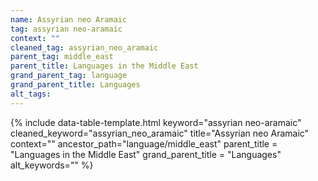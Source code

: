 ```yaml
---
name: Assyrian neo Aramaic
tag: assyrian neo-aramaic
context: ""
cleaned_tag: assyrian_neo_aramaic
parent_tag: middle_east
parent_title: Languages in the Middle East
grand_parent_tag: language
grand_parent_title: Languages
alt_tags: 
---
```


{% include data-table-template.html 
  keyword="assyrian neo-aramaic" 
  cleaned_keyword="assyrian_neo_aramaic" 
  title="Assyrian neo Aramaic"
  context=""
  ancestor_path="language/middle_east" 
  parent_title = "Languages in the Middle East"
  grand_parent_title = "Languages"
  alt_keywords=""
%}

